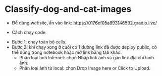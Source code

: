# Classify-dog-and-cat-images
- Để dùng website, ấn vào link: https://0176ef05a893146592.gradio.live/
* Cách chạy code:
- Bước 1: chạy toàn bộ cells.
- Bước 2: khi chạy xong ở cuối có 1 đường link đã được deploy public, có thể dùng trong notebook hoặc mở link bằng tab khác.
  + Phân loại ảnh Internet: chọn Nhập link ảnh và gán link địa chỉ hình ảnh.
  + Phân loại ảnh từ local: chọn Drop Image here or Click to Upload.
